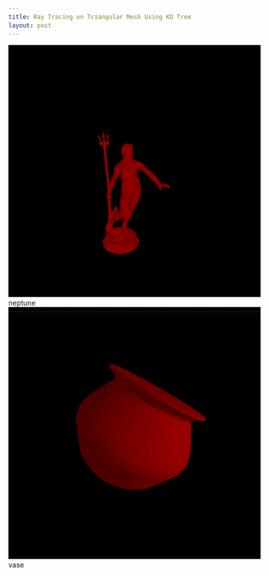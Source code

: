 ```yaml
---
title: Ray Tracing on Triangular Mesh Using KD Tree
layout: post
---
```


![](/images/RayTracingOnKDTree/neptune.jpg)
neptune
<br/>
![](/images/RayTracingOnKDTree/vase.jpg)
vase